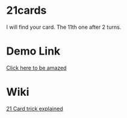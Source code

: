 # 21cards
I will find your card. The 11th one after 2 turns.

# Demo Link
[Click here to be amazed](https://narchontis.github.io/21cards/)

# Wiki 
[21 Card trick explained](https://en.wikipedia.org/wiki/Twenty-One_Card_Trick)
